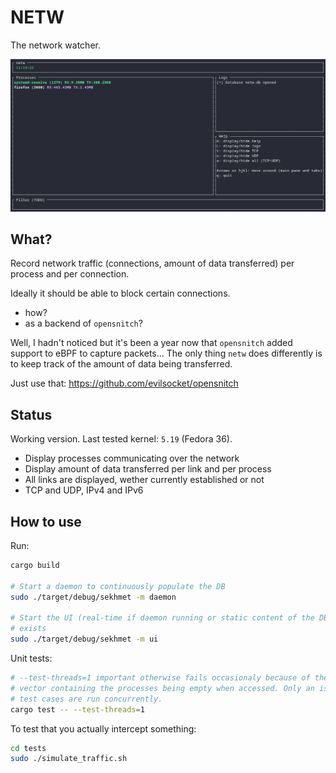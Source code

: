 # NETW

The network watcher.

![netw UI](ui.png "netw UI")

## What?

Record network traffic (connections, amount of data transferred) per process and
per connection.

Ideally it should be able to block certain connections.
* how?
* as a backend of `opensnitch`?

Well, I hadn't noticed but it's been a year now that `opensnitch` added support
to eBPF to capture packets... The only thing `netw` does differently is to
keep track of the amount of data being transferred.

Just use that: https://github.com/evilsocket/opensnitch

## Status

Working version. Last tested kernel: `5.19` (Fedora 36).

* Display processes communicating over the network
* Display amount of data transferred per link and per process
* All links are displayed, wether currently established or not
* TCP and UDP, IPv4 and IPv6


## How to use

Run:

```bash
cargo build

# Start a daemon to continuously populate the DB
sudo ./target/debug/sekhmet -m daemon

# Start the UI (real-time if daemon running or static content of the DB is one
# exists
sudo ./target/debug/sekhmet -m ui
```

Unit tests:

```bash
# --test-threads=1 important otherwise fails occasionaly because of the global
# vector containing the processes being empty when accessed. Only an issue when
# test cases are run concurrently.
cargo test -- --test-threads=1
```

To test that you actually intercept something:

```bash
cd tests
sudo ./simulate_traffic.sh
```
